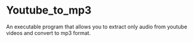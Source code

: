# Youtube_to_mp3
An executable program that allows you to extract only audio from youtube videos and convert to mp3 format.
